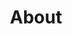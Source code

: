 ---
title: About
content:
    items: '@self.modular'
    order:
        by: default
        dir: asc
        custom:
            - _xdcislide
body_classes: 'modular header-image fullwidth'
visible: false
onpage_menu: true
---